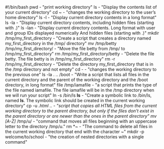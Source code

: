 #!/bin/bash
pwd - "print working directory"
ls - "Display the contents list of your current directory"
cd ~ - "changes the working directory to the user’s home directory"
ls -l - "Display current directory contents in a long format"
ls -la - "Display current directory contents, including hidden files (starting with .)"
ls -lan - "Display current directory contents. Long format with user and group IDs displayed numerically And hidden files (starting with .)"
mkdir /tmp/my_first_directory - "Create a script that creates a directory named my_first_directory in the /tmp/ directory"
mv /tmp/betty /tmp/my_first_directory/ - "Move the file betty from /tmp/ to /tmp/my_first_directory"
rm /tmp/my_first_directory/betty - "Delete the file betty. The file betty is in /tmp/my_first_directory"
rm -r /tmp/my_first_directory - "Delete the directory my_first_directory that is in the /tmp directory and not empty"
cd - - "changes the working directory to the previous one"
ls -la . .. /boot - "Write a script that lists all files in the current directory and the parent of the working directory and the /boot directory, in long format"
file /tmp/iamafile - "a script that prints the type of the file named iamafile. The file iamafile will be in the /tmp directory when we will run your script"
ln -s /bin/ls __ls__ - "Create a symbolic link to /bin/ls, named __ls__. The symbolic link should be created in the current working directory"
cp -u *.html .. - "script that copies all HTML files from the current working directory to the parent directory, but only if the files don't exist in the parent directory or are newer than the ones in the parent directory"
mv [A-Z]* /tmp/u/ - "command that moves all files beginning with an uppercase letter to the directory /tmp/u."
rm *~ - "The command to delete all files in the current working directory that end with the character ~"
mkdir -p welcome/to/school - "the creation of nested directories with a single command"
